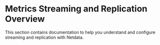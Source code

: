 # Metrics Streaming and Replication Overview

This section contains documentation to help you understand and configure streaming and replication with Netdata.